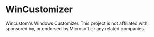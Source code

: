 # WinCustomizer
Wincustom's Windows Customizer. This project is not affiliated with, sponsored by, or endorsed by Microsoft or any related companies.

